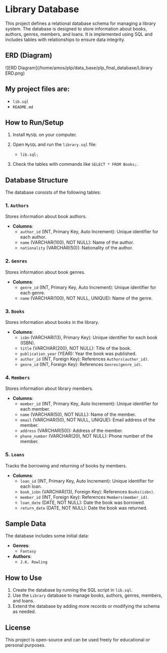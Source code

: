 # Library Database

This project defines a relational database schema for managing a library system. The database is designed to store information about books, authors, genres, members, and loans. It is implemented using SQL and includes tables with relationships to ensure data integrity.

## ERD (Diagram)
![ERD Diagram](/home/amos/plp/data_base/plp_final_database/Library ERD.png)

## My project files are:
- `lib.sql`
- `README.md`

## How to Run/Setup
1. Install `MySQL` on your computer.

2. Open `MySQL` and run the `library.sql` file:
   - `lib.sql;`

3. Check the tables with commands like `SELECT * FROM Books;`.

## Database Structure

The database consists of the following tables:

### 1. `Authors`
Stores information about book authors.

- **Columns**:
  - `author_id` (INT, Primary Key, Auto Increment): Unique identifier for each author.
  - `name` (VARCHAR(100), NOT NULL): Name of the author.
  - `nationality` (VARCHAR(50)): Nationality of the author.

### 2. `Genres`
Stores information about book genres.

- **Columns**:
  - `genre_id` (INT, Primary Key, Auto Increment): Unique identifier for each genre.
  - `name` (VARCHAR(100), NOT NULL, UNIQUE): Name of the genre.

### 3. `Books`
Stores information about books in the library.

- **Columns**:
  - `isbn` (VARCHAR(13), Primary Key): Unique identifier for each book (ISBN).
  - `title` (VARCHAR(200), NOT NULL): Title of the book.
  - `publication_year` (YEAR): Year the book was published.
  - `author_id` (INT, Foreign Key): References `Authors(author_id)`.
  - `genre_id` (INT, Foreign Key): References `Genres(genre_id)`.

### 4. `Members`
Stores information about library members.

- **Columns**:
  - `member_id` (INT, Primary Key, Auto Increment): Unique identifier for each member.
  - `name` (VARCHAR(50), NOT NULL): Name of the member.
  - `email` (VARCHAR(50), NOT NULL, UNIQUE): Email address of the member.
  - `address` (VARCHAR(50)): Address of the member.
  - `phone_number` (VARCHAR(20), NOT NULL): Phone number of the member.

### 5. `Loans`
Tracks the borrowing and returning of books by members.

- **Columns**:
  - `loan_id` (INT, Primary Key, Auto Increment): Unique identifier for each loan.
  - `book_isbn` (VARCHAR(13), Foreign Key): References `Books(isbn)`.
  - `member_id` (INT, Foreign Key): References `Members(member_id)`.
  - `loan_date` (DATE, NOT NULL): Date the book was borrowed.
  - `return_date` (DATE, NOT NULL): Date the book was returned.

## Sample Data

The database includes some initial data:

- **Genres**:
  - `Fantasy`
- **Authors**:
  - `J.K. Rowling`

## How to Use

1. Create the database by running the SQL script in `lib.sql`.
2. Use the `Library` database to manage books, authors, genres, members, and loans.
3. Extend the database by adding more records or modifying the schema as needed.

## License

This project is open-source and can be used freely for educational or personal purposes.
